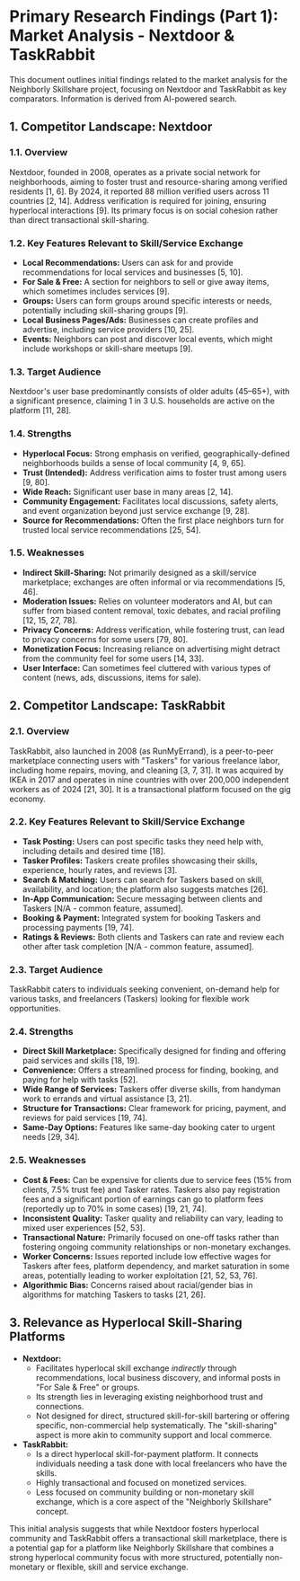 # Primary Research Findings (Part 1): Market Analysis - Nextdoor & TaskRabbit

This document outlines initial findings related to the market analysis for the Neighborly Skillshare project, focusing on Nextdoor and TaskRabbit as key comparators. Information is derived from AI-powered search.

## 1. Competitor Landscape: Nextdoor

### 1.1. Overview
Nextdoor, founded in 2008, operates as a private social network for neighborhoods, aiming to foster trust and resource-sharing among verified residents [1, 6]. By 2024, it reported 88 million verified users across 11 countries [2, 14]. Address verification is required for joining, ensuring hyperlocal interactions [9]. Its primary focus is on social cohesion rather than direct transactional skill-sharing.

### 1.2. Key Features Relevant to Skill/Service Exchange
*   **Local Recommendations:** Users can ask for and provide recommendations for local services and businesses [5, 10].
*   **For Sale & Free:** A section for neighbors to sell or give away items, which sometimes includes services [9].
*   **Groups:** Users can form groups around specific interests or needs, potentially including skill-sharing groups [9].
*   **Local Business Pages/Ads:** Businesses can create profiles and advertise, including service providers [10, 25].
*   **Events:** Neighbors can post and discover local events, which might include workshops or skill-share meetups [9].

### 1.3. Target Audience
Nextdoor's user base predominantly consists of older adults (45–65+), with a significant presence, claiming 1 in 3 U.S. households are active on the platform [11, 28].

### 1.4. Strengths
*   **Hyperlocal Focus:** Strong emphasis on verified, geographically-defined neighborhoods builds a sense of local community [4, 9, 65].
*   **Trust (Intended):** Address verification aims to foster trust among users [9, 80].
*   **Wide Reach:** Significant user base in many areas [2, 14].
*   **Community Engagement:** Facilitates local discussions, safety alerts, and event organization beyond just service exchange [9, 28].
*   **Source for Recommendations:** Often the first place neighbors turn for trusted local service recommendations [25, 54].

### 1.5. Weaknesses
*   **Indirect Skill-Sharing:** Not primarily designed as a skill/service marketplace; exchanges are often informal or via recommendations [5, 46].
*   **Moderation Issues:** Relies on volunteer moderators and AI, but can suffer from biased content removal, toxic debates, and racial profiling [12, 15, 27, 78].
*   **Privacy Concerns:** Address verification, while fostering trust, can lead to privacy concerns for some users [79, 80].
*   **Monetization Focus:** Increasing reliance on advertising might detract from the community feel for some users [14, 33].
*   **User Interface:** Can sometimes feel cluttered with various types of content (news, ads, discussions, items for sale).

## 2. Competitor Landscape: TaskRabbit

### 2.1. Overview
TaskRabbit, also launched in 2008 (as RunMyErrand), is a peer-to-peer marketplace connecting users with "Taskers" for various freelance labor, including home repairs, moving, and cleaning [3, 7, 31]. It was acquired by IKEA in 2017 and operates in nine countries with over 200,000 independent workers as of 2024 [21, 30]. It is a transactional platform focused on the gig economy.

### 2.2. Key Features Relevant to Skill/Service Exchange
*   **Task Posting:** Users can post specific tasks they need help with, including details and desired time [18].
*   **Tasker Profiles:** Taskers create profiles showcasing their skills, experience, hourly rates, and reviews [3].
*   **Search & Matching:** Users can search for Taskers based on skill, availability, and location; the platform also suggests matches [26].
*   **In-App Communication:** Secure messaging between clients and Taskers [N/A - common feature, assumed].
*   **Booking & Payment:** Integrated system for booking Taskers and processing payments [19, 74].
*   **Ratings & Reviews:** Both clients and Taskers can rate and review each other after task completion [N/A - common feature, assumed].

### 2.3. Target Audience
TaskRabbit caters to individuals seeking convenient, on-demand help for various tasks, and freelancers (Taskers) looking for flexible work opportunities.

### 2.4. Strengths
*   **Direct Skill Marketplace:** Specifically designed for finding and offering paid services and skills [18, 19].
*   **Convenience:** Offers a streamlined process for finding, booking, and paying for help with tasks [52].
*   **Wide Range of Services:** Taskers offer diverse skills, from handyman work to errands and virtual assistance [3, 21].
*   **Structure for Transactions:** Clear framework for pricing, payment, and reviews for paid services [19, 74].
*   **Same-Day Options:** Features like same-day booking cater to urgent needs [29, 34].

### 2.5. Weaknesses
*   **Cost & Fees:** Can be expensive for clients due to service fees (15% from clients, 7.5% trust fee) and Tasker rates. Taskers also pay registration fees and a significant portion of earnings can go to platform fees (reportedly up to 70% in some cases) [19, 21, 74].
*   **Inconsistent Quality:** Tasker quality and reliability can vary, leading to mixed user experiences [52, 53].
*   **Transactional Nature:** Primarily focused on one-off tasks rather than fostering ongoing community relationships or non-monetary exchanges.
*   **Worker Concerns:** Issues reported include low effective wages for Taskers after fees, platform dependency, and market saturation in some areas, potentially leading to worker exploitation [21, 52, 53, 76].
*   **Algorithmic Bias:** Concerns raised about racial/gender bias in algorithms for matching Taskers to tasks [21, 26].

## 3. Relevance as Hyperlocal Skill-Sharing Platforms

*   **Nextdoor:**
    *   Facilitates hyperlocal skill exchange *indirectly* through recommendations, local business discovery, and informal posts in "For Sale & Free" or groups.
    *   Its strength lies in leveraging existing neighborhood trust and connections.
    *   Not designed for direct, structured skill-for-skill bartering or offering specific, non-commercial help systematically. The "skill-sharing" aspect is more akin to community support and local commerce.
*   **TaskRabbit:**
    *   Is a direct hyperlocal skill-for-payment platform. It connects individuals needing a task done with local freelancers who have the skills.
    *   Highly transactional and focused on monetized services.
    *   Less focused on community building or non-monetary skill exchange, which is a core aspect of the "Neighborly Skillshare" concept.

This initial analysis suggests that while Nextdoor fosters hyperlocal community and TaskRabbit offers a transactional skill marketplace, there is a potential gap for a platform like Neighborly Skillshare that combines a strong hyperlocal community focus with more structured, potentially non-monetary or flexible, skill and service exchange.